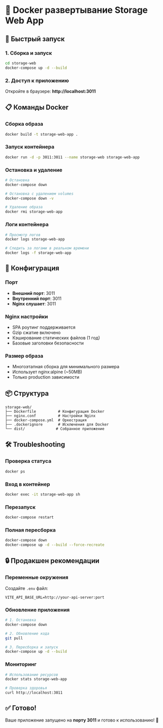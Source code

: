 # 🐳 Docker развертывание Storage Web App

## 🚀 Быстрый запуск

### 1. Сборка и запуск
```bash
cd storage-web
docker-compose up -d --build
```

### 2. Доступ к приложению
Откройте в браузере: **http://localhost:3011**

## 📋 Команды Docker

### Сборка образа
```bash
docker build -t storage-web-app .
```

### Запуск контейнера
```bash
docker run -d -p 3011:3011 --name storage-web storage-web-app
```

### Остановка и удаление
```bash
# Остановка
docker-compose down

# Остановка с удалением volumes
docker-compose down -v

# Удаление образа
docker rmi storage-web-app
```

### Логи контейнера
```bash
# Просмотр логов
docker logs storage-web-app

# Следить за логами в реальном времени
docker logs -f storage-web-app
```

## 🔧 Конфигурация

### Порт
- **Внешний порт**: 3011
- **Внутренний порт**: 3011
- **Nginx слушает**: 3011

### Nginx настройки
- SPA роутинг поддерживается
- Gzip сжатие включено
- Кэширование статических файлов (1 год)
- Базовые заголовки безопасности

### Размер образа
- Многоэтапная сборка для минимального размера
- Использует nginx:alpine (~50MB)
- Только production зависимости

## 📦 Структура
```
storage-web/
├── Dockerfile          # Конфигурация Docker
├── nginx.conf          # Настройки Nginx
├── docker-compose.yml  # Оркестрация
├── .dockerignore       # Исключения для Docker
└── dist/              # Собранное приложение
```

## 🛠️ Troubleshooting

### Проверка статуса
```bash
docker ps
```

### Вход в контейнер
```bash
docker exec -it storage-web-app sh
```

### Перезапуск
```bash
docker-compose restart
```

### Полная пересборка
```bash
docker-compose down
docker-compose up -d --build --force-recreate
```

## 🔒 Продакшен рекомендации

### Переменные окружения
Создайте `.env` файл:
```env
VITE_API_BASE_URL=http://your-api-server:port
```

### Обновление приложения
```bash
# 1. Остановка
docker-compose down

# 2. Обновление кода
git pull

# 3. Пересборка и запуск
docker-compose up -d --build
```

### Мониторинг
```bash
# Использование ресурсов
docker stats storage-web-app

# Проверка здоровья
curl http://localhost:3011
```

## ✅ Готово!

Ваше приложение запущено на **порту 3011** и готово к использованию! 🎉
